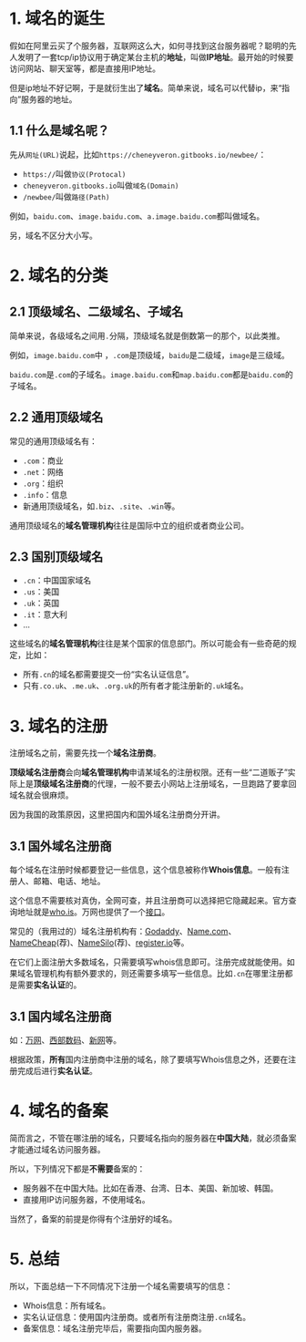 # 1. 域名的诞生

假如在阿里云买了个服务器，互联网这么大，如何寻找到这台服务器呢？聪明的先人发明了一套tcp/ip协议用于确定某台主机的**地址**，叫做**IP地址**。最开始的时候要访问网站、聊天室等，都是直接用IP地址。

但是ip地址不好记啊，于是就衍生出了**域名**。简单来说，域名可以代替ip，来“指向”服务器的地址。

## 1.1 什么是域名呢？

先从`网址(URL)`说起，比如`https://cheneyveron.gitbooks.io/newbee/`：

- `https://`叫做`协议(Protocal)`
- `cheneyveron.gitbooks.io`叫做`域名(Domain)`
- `/newbee/`叫做`路径(Path)`

例如，`baidu.com`、`image.baidu.com`、`a.image.baidu.com`都叫做域名。

另，域名不区分大小写。

# 2. 域名的分类

## 2.1 顶级域名、二级域名、子域名

简单来说，各级域名之间用`.`分隔，顶级域名就是倒数第一的那个，以此类推。

例如，`image.baidu.com`中 ，`.com`是顶级域，`baidu`是二级域，`image`是三级域。

`baidu.com`是`.com`的子域名。`image.baidu.com`和`map.baidu.com`都是`baidu.com`的子域名。

## 2.2 通用顶级域名

常见的通用顶级域名有：

- `.com`：商业
- `.net`：网络
- `.org`：组织
- `.info`：信息
- 新通用顶级域名，如`.biz`、`.site`、`.win`等。

通用顶级域名的**域名管理机构**往往是国际中立的组织或者商业公司。

## 2.3 国别顶级域名

- `.cn`：中国国家域名
- `.us`：美国
- `.uk`：英国
- `.it`：意大利
- ...

这些域名的**域名管理机构**往往是某个国家的信息部门。所以可能会有一些奇葩的规定，比如：

- 所有`.cn`的域名都需要提交一份“实名认证信息”。
- 只有`.co.uk`、`.me.uk`、`.org.uk`的所有者才能注册新的`.uk`域名。

# 3. 域名的注册

注册域名之前，需要先找一个**域名注册商**。

**顶级域名注册商**会向**域名管理机构**申请某域名的注册权限。还有一些“二道贩子”实际上是**顶级域名注册商**的代理，一般不要去小网站上注册域名，一旦跑路了要拿回域名就会很麻烦。

因为我国的政策原因，这里把国内和国外域名注册商分开讲。

## 3.1 国外域名注册商

每个域名在注册时候都要登记一些信息，这个信息被称作**Whois信息**。一般有注册人、邮箱、电话、地址。

这个信息不需要核对真伪，全网可查，并且注册商可以选择把它隐藏起来。官方查询地址就是[who.is](https://who.is)。万网也提供了一个[接口](https://whois.aliyun.com)。

常见的（我用过的）域名注册机构有：[Godaddy](https://www.godaddy.com)、[Name.com](https://name.com)、[NameCheap](https://www.namecheap.com)(荐)、[NameSilo](https://www.namesilo.com)(荐)、[register.io](https://register.io)等。

在它们上面注册大多数域名，只需要填写whois信息即可。注册完成就能使用。如果域名管理机构有额外要求的，则还需要多填写一些信息。比如`.cn`在哪里注册都是需要**实名认证**的。

## 3.1 国内域名注册商

如：[万网](http://wanwang.aliyun.com)、[西部数码](https://www.west.cn)、[新网](http://www.xinnet.com)等。

根据政策，**所有**国内注册商中注册的域名，除了要填写Whois信息之外，还要在注册完成后进行**实名认证**。

# 4. 域名的备案

简而言之，不管在哪注册的域名，只要域名指向的服务器在**中国大陆**，就必须备案才能通过域名访问服务器。

所以，下列情况下都是**不需要**备案的：

- 服务器不在中国大陆。比如在香港、台湾、日本、美国、新加坡、韩国。
- 直接用IP访问服务器，不使用域名。


当然了，备案的前提是你得有个注册好的域名。

# 5. 总结

所以，下面总结一下不同情况下注册一个域名需要填写的信息：

- Whois信息：所有域名。
- 实名认证信息：使用国内注册商。或者所有注册商注册`.cn`域名。
- 备案信息：域名注册完毕后，需要指向国内服务器。